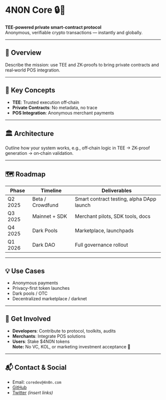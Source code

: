 # 4N0N Core 🔒🧠

**TEE‑powered private smart-contract protocol**  
Anonymous, verifiable crypto transactions — instantly and globally.

---

## 🚀 Overview
Describe the mission: use TEE and ZK-proofs to bring private contracts and real‑world POS integration.

---

## 🧩 Key Concepts
- **TEE**: Trusted execution off‑chain  
- **Private Contracts**: No metadata, no trace  
- **POS Integration**: Anonymous merchant payments

---

## 🏛 Architecture
Outline how your system works, e.g., off‑chain logic in TEE → ZK-proof generation → on‑chain validation.

---

## 🗺 Roadmap
| Phase      | Timeline       | Deliverables                             |
|------------|----------------|------------------------------------------|
| Q2 2025    | Beta / Crowdfund | Smart contract testing, alpha DApp launch |
| Q3 2025    | Mainnet + SDK    | Merchant pilots, SDK tools, docs       |
| Q4 2025    | Dark Pools       | Marketplace, launchpads                |
| Q1 2026    | Dark DAO         | Full governance rollout                |

---

## 💡 Use Cases
- Anonymous payments  
- Privacy-first token launches  
- Dark pools / OTC  
- Decentralized marketplace / darknet

---

## 👥 Get Involved
- **Developers**: Contribute to protocol, toolkits, audits  
- **Merchants**: Integrate POS solutions  
- **Users**: Stake $4N0N tokens  
**Note:** No VC, KOL, or marketing investment acceptance 🚫

---

## 📬 Contact & Social
- Email: `coredev@4n0n.com`  
- [GitHub](https://github.com/4n0nglobal/4n0n-core)  
- [Twitter](https://x.com/4n0njp) *(insert links)*
